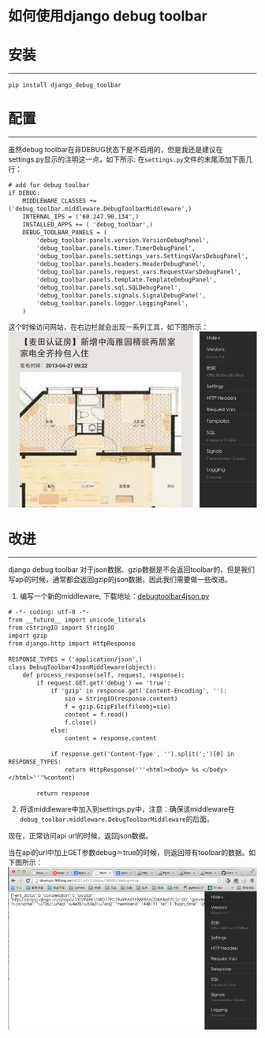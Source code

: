 如何使用django debug toolbar
====================================

# 安装
--------------
```
pip install django_debug_toolbar 
```

# 配置
-------------
虽然debug toolbar在非DEBUG状态下是不启用的，但是我还是建议在settings.py显示的注明这一点，如下所示:
在`settings.py`文件的末尾添加下面几行：
```
# add for debug toolbar
if DEBUG:
    MIDDLEWARE_CLASSES += ('debug_toolbar.middleware.DebugToolbarMiddleware',)
    INTERNAL_IPS = ('60.247.90.134',)
    INSTALLED_APPS += ( 'debug_toolbar',)
    DEBUG_TOOLBAR_PANELS = (
        'debug_toolbar.panels.version.VersionDebugPanel',
        'debug_toolbar.panels.timer.TimerDebugPanel',
        'debug_toolbar.panels.settings_vars.SettingsVarsDebugPanel',
        'debug_toolbar.panels.headers.HeaderDebugPanel',
        'debug_toolbar.panels.request_vars.RequestVarsDebugPanel',
        'debug_toolbar.panels.template.TemplateDebugPanel',
        'debug_toolbar.panels.sql.SQLDebugPanel',
        'debug_toolbar.panels.signals.SignalDebugPanel',
        'debug_toolbar.panels.logger.LoggingPanel',
    )
```
这个时候访问网站，在右边栏就会出现一系列工具，如下图所示：
![django debug toolbar](/images/django_debug_toolbar.png)

# 改进
-------------------
django debug toolbar 对于json数据、gzip数据是不会返回toolbar的，但是我们写api的时候，通常都会返回gzip的json数据，因此我们需要做一些改进。

1. 编写一个新的middleware, 下载地址：[debugtoolbar4json.py](https://gist.github.com/yijingping/5567579)
```
# -*- coding: utf-8 -*-                                                         
from __future__ import unicode_literals                                         
from cStringIO import StringIO                                                  
import gzip                                                                     
from django.http import HttpResponse                                            
                                                                                
RESPONSE_TYPES = ('application/json',)                                          
class DebugToolbar4JsonMiddleware(object):                                      
    def process_response(self, request, response):                              
        if request.GET.get('debug') == 'true':                                  
            if 'gzip' in response.get('Content-Encoding', ''):                  
                sio = StringIO(response.content)                                
                f = gzip.GzipFile(fileobj=sio)                                  
                content = f.read()                                              
                f.close()                                                       
            else:                                                               
                content = response.content                                      
                                                                                
            if response.get('Content-Type', '').split(';')[0] in RESPONSE_TYPES:
                return HttpResponse('''<html><body> %s </body></html>'''%content)
                                                                                
        return response                                                         
```

2. 将该middleware中加入到settings.py中，注意：确保该middleware在```debug_toolbar.middleware.DebugToolbarMiddleware```的后面。

现在，正常访问api url的时候，返回json数据。

当在api的url中加上GET参数debug＝true的时候，则返回带有toolbar的数据。如下图所示：
![django debug toolbar 4 json](/images/django_debug_toolbar_4_json.png)

